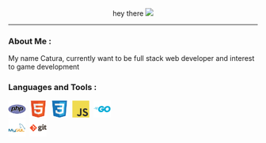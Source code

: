 <div id="header" align="center">
 hey there <img src="https://media.giphy.com/media/hvRJCLFzcasrR4ia7z/giphy.gif" width="30px"/>
</div>

---

### About Me :
My name Catura, currently want to be full stack web developer and interest to game development
### Languages and Tools :
<div>
  <img src="https://github.com/devicons/devicon/blob/master/icons/php/php-original.svg" title="Php" alt="Php" width="35" height="35"/>&nbsp;
  <img src="https://github.com/devicons/devicon/blob/master/icons/html5/html5-original.svg" title="Html5" alt="Html5" width="35" height="35"/>&nbsp;
  <img src="https://github.com/devicons/devicon/blob/master/icons/css3/css3-original.svg" title="Css3" alt="Css3" width="35" height="35"/>&nbsp;
  <img src="https://github.com/devicons/devicon/blob/master/icons/javascript/javascript-original.svg" title="Javascript" alt="Javascript" width="35" height="35"/>&nbsp;
  <img src="https://github.com/devicons/devicon/blob/master/icons/go/go-original-wordmark.svg" title="Go" alt="Go" width="35" height="35"/>&nbsp;
</div>
<div>
 <img src="https://github.com/devicons/devicon/blob/master/icons/mysql/mysql-original-wordmark.svg" title="Mysql" alt="Mysql" width="35" height="35"/>&nbsp;
 <img src="https://github.com/devicons/devicon/blob/master/icons/git/git-original-wordmark.svg" title="Git" alt="Git" width="35" height="35"/>&nbsp;
</div>
